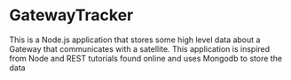 # GatewayTracker
This is a Node.js application that stores some high level data about a Gateway that communicates with a satellite. This application is inspired from Node and REST tutorials found online and uses Mongodb to store the data
